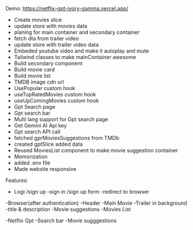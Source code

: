 
Demo: https://netflix-gpt-ivory-gamma.vercel.app/



- Create movies slice
- update store with movies data
- planing for main container and secondary container
- fetch dta from trailer video
- update store with trailer video data
- Embeded youtube video and make it autoplay and mute
- Tailwind classes to make mainContainer awesome
- Build secondary component
- Build movie card
- Build movie list
- TMDB image cdn url
- UsePopular custom hook
- useTopRatedMovies custom hook
- useUpComingMovies custom hook
- Gpt Search page
- Gpt search bar
- Multi lang support for Gpt search page
- Get Gemini AI Api key
- Gpt search API call
- fetched gprMoviesSuggestions from TMDb
- created gptSlice added data
- Reused MoviesList component to make movie suggestion container
- Memorization
- added .env file
- Made website responsive





Features: 
- Logi /sign up
    -sign in /sign up form 
    -redirect to browser

-Browser(after authentication)
    -Header
    -Main Movie
        -Trailer in background
        -title & description
        -Movie suggestions
            -Movies List
        
    
-Netflix Gpt
    -Search bar
    -Movie sugggestions
